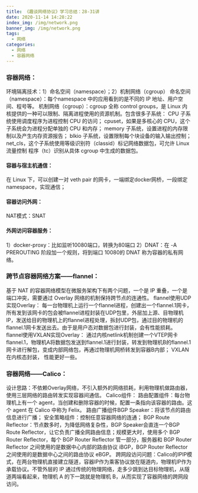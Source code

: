 ```yaml
---
title: 《趣谈网络协议》学习总结：28-31讲
date: 2020-11-14 14:28:22
index_img: /img/network.png
banner_img: /img/network.png
tags:
  - 网络
categories:
  - 网络
  - 容器网络
---
```

### 容器网络：
环境隔离技术：1）命名空间（namespace）；2）机制网络（cgroup）
命名空间（namespace）：每个namespace 中的应用看到的是不同的 IP 地址、用户空间、程号等。
机制网络（cgroup）：cgroup 全称 control groups，是 Linux 内核提供的一种可以限制、隔离进程使用的资源机制。包含很多子系统：
CPU 子系统使用调度程序为进程控制 CPU 的访问；
cpuset，如果是多核心的 CPU，这个子系统会为进程分配单独的 CPU 和内存；
memory 子系统，设置进程的内存限制以及产生内存资源报告；
blkio 子系统，设置限制每个块设备的输入输出控制；
net_cls，这个子系统使用等级识别符（classid）标记网络数据包，可允许 Linux 流量控制
程序（tc）识别从具体 cgroup 中生成的数据包。
#### 容器与宿主机通信：
在 Linux 下，可以创建一对 veth pair 的网卡，一端绑定docker网桥，一段绑定namespace，实现通信；
#### 容器访问外网：
NAT模式：SNAT
#### 外网访问容器服务：
1）docker-proxy：比如监听10080端口，转换为80端口
2）DNAT：在 -A PREROUTING 阶段加一个规则，将到端口 10080的 DNAT 称为容器的私有网络。

### 跨节点容器网络方案——flannel：
基于 NAT 的容器网络模型在微服务架构下有两个问题，一个是 IP 重叠，一个是端口冲突，需要通过 Overlay 网络的机制保持跨节点的连通性。
flannel使用UDP实现Overlay：
每一台物理机上运行一个flannel进程，创建出一个flannel.1网卡，所有发到该网卡的包会被flannel进程封装在UDP包里，外层加上源、目物理机IP，发送给目的物理机上的flannel进程处理，拆封UDP包，通过目的物理机的flannel.1网卡发送出去。由于是用户态对数据包进行封装，会有性能损耗。
flannel使用VXLAN实现Overlay：
通过内核netlink机制创建一个VTEP网卡flannel.1，物理机A将数据包发送到flannel.1进行封装，转发到物理机B的flannel.1网卡进行解包，变成内部网络包，再通过物理机网桥转发到容器B内部； VXLAN 在内核态封装， 性能更好一些。

### 容器网络——Calico：
设计思路：不依赖Overlay网络，不引入额外的网络损耗，利用物理机做路由器，使用三层网络的路由转发实现容器间通信。
Calico组件：
路由配置组件：每台物理机上有一个 agent，当创建和删除容器的时候，配置一条指向该容器的路由。这个 agent 在 Calico 中称为 Felix。
路由广播组件BGP Speaker：将该节点的路由信息进行广播；
安全策略组件：控制任意容器网络的连通；
BGP Route Reflector：节点数多时，为降低网络复杂性，BGP Speaker会直连一个BGP Route Reflector，让它负责广播全网路由信息；规模更大时，使用多个 BGP Router Reflector，每个 BGP Router Reflector 管一部分，服务器和 BGP Router Reflector 之间使用的是数据中心内部的路由协议 iBGP，BGP Router Reflector 之间使用的是数据中心之间的路由协议 eBGP。
跨网段访问问题：Calico的IPIP模式，在两台物理机直接建立隧道，容器IP作为乘客协议放在隧道内，物理机IP作为承载协议。不管外层的 IP 通过传统的物理网络，走多少跳到达目标物理机，从隧道两端看起来，物理机 A 的下一跳就是物理机 B，从而实现了容器网络的跨网段访问。
